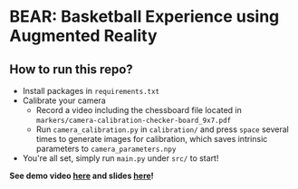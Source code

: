 # BEAR: Basketball Experience using Augmented Reality

## How to run this repo?
- Install packages in ``requirements.txt``
- Calibrate your camera
  - Record a video including the chessboard file located in ``markers/camera-calibration-checker-board_9x7.pdf``
  - Run ``camera_calibration.py`` in ``calibration/`` and press ``space`` several times to generate images for calibration, which saves intrinsic parameters to ``camera_parameters.npy``
- You're all set, simply run ``main.py`` under ``src/`` to start!



**See demo video [here](https://drive.google.com/file/d/1WukbbCArZPf4oBcswMDyZRPqQv3nMbdz/view?usp=sharing) and slides [here](https://docs.google.com/presentation/d/1mpYlLV4sO4_4FU2N52p17GadXN28YNB9rH8DJHv4uko/edit#slide=id.p)!**


